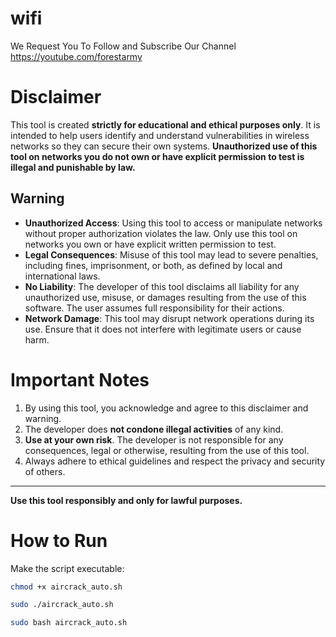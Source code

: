 # wifi
We Request You To Follow and Subscribe Our Channel https://youtube.com/forestarmy 
# Disclaimer

This tool is created **strictly for educational and ethical purposes only**. It is intended to help users identify and understand vulnerabilities in wireless networks so they can secure their own systems. **Unauthorized use of this tool on networks you do not own or have explicit permission to test is illegal and punishable by law.**

## Warning  

- **Unauthorized Access**: Using this tool to access or manipulate networks without proper authorization violates the law. Only use this tool on networks you own or have explicit written permission to test.  
- **Legal Consequences**: Misuse of this tool may lead to severe penalties, including fines, imprisonment, or both, as defined by local and international laws.  
- **No Liability**: The developer of this tool disclaims all liability for any unauthorized use, misuse, or damages resulting from the use of this software. The user assumes full responsibility for their actions.  
- **Network Damage**: This tool may disrupt network operations during its use. Ensure that it does not interfere with legitimate users or cause harm.

# Important Notes  

1. By using this tool, you acknowledge and agree to this disclaimer and warning.  
2. The developer does **not condone illegal activities** of any kind.  
3. **Use at your own risk**. The developer is not responsible for any consequences, legal or otherwise, resulting from the use of this tool.  
4. Always adhere to ethical guidelines and respect the privacy and security of others.  

---

**Use this tool responsibly and only for lawful purposes.**


# How to Run

 Make the script executable:
   ```bash
   chmod +x aircrack_auto.sh

sudo ./aircrack_auto.sh

sudo bash aircrack_auto.sh
